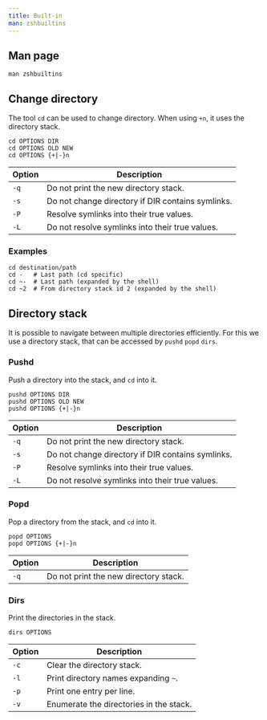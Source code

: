 ```yaml
---
title: Built-in
man: zshbuiltins
---
```


## Man page

```shell
man zshbuiltins
```

## Change directory

The tool `cd` can be used to change directory.
When using `+n`,
it uses the directory stack.

```shell
cd OPTIONS DIR
cd OPTIONS OLD NEW
cd OPTIONS {+|-}n
```

| Option | Description |
| --- | --- |
| `-q` | Do not print the new directory stack. |
| `-s` | Do not change directory if DIR contains symlinks. |
| `-P` | Resolve symlinks into their true values. |
| `-L` | Do not resolve symlinks into their true values. |

### Examples

```shell
cd destination/path
cd -   # Last path (cd specific)
cd ~-  # Last path (expanded by the shell)
cd ~2  # From directory stack id 2 (expanded by the shell)
```

## Directory stack

It is possible to navigate between multiple directories efficiently.
For this we use a directory stack,
that can be accessed by `pushd` `popd` `dirs`.

### Pushd

Push a directory into the stack,
and `cd` into it.

```shell
pushd OPTIONS DIR
pushd OPTIONS OLD NEW
pushd OPTIONS {+|-}n
```

| Option | Description |
| --- | --- |
| `-q` | Do not print the new directory stack. |
| `-s` | Do not change directory if DIR contains symlinks. |
| `-P` | Resolve symlinks into their true values. |
| `-L` | Do not resolve symlinks into their true values. |

### Popd

Pop a directory from the stack,
and `cd` into it.

```shell
popd OPTIONS
popd OPTIONS {+|-}n
```

| Option | Description |
| --- | --- |
| `-q` | Do not print the new directory stack. |

### Dirs

Print the directories in the stack.

```shell
dirs OPTIONS
```

| Option | Description |
| --- | --- |
| `-c` | Clear the directory stack. |
| `-l` | Print directory names expanding `~`. |
| `-p` | Print one entry per line. |
| `-v` | Enumerate the directories in the stack. |
